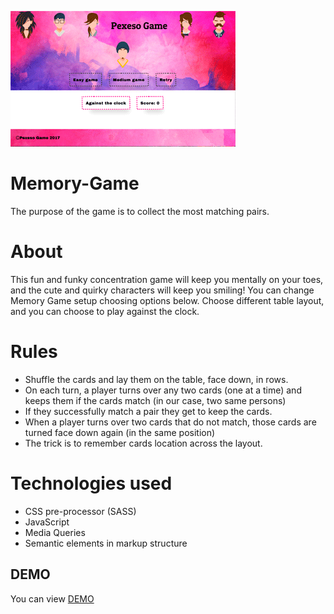 ![Memory Game](https://github.com/Sushasgit/Memory-Game/raw/master//assets/img/MemoryGame(screenshot).png)
# Memory-Game
The purpose of the game is to collect the most matching pairs.
# About
This fun and funky concentration game will keep you mentally on your toes, and the cute and quirky characters will keep you smiling!
You can change Memory Game setup choosing options below. Choose different table layout, and you can choose to play against the clock. 
# Rules
* Shuffle the cards and lay them on the table, face down, in rows.
* On each turn, a player turns over any two cards (one at a time) and keeps them if the cards match (in our case, two same persons)
* If they successfully match a pair they get to keep the cards.
* When a player turns over two cards that do not match, those cards are turned face down again (in the same position)
* The trick is to remember cards location across the layout.
# Technologies used
* CSS pre-processor (SASS)
* JavaScript
* Media Queries
* Semantic elements in markup structure
## DEMO
You can view  [DEMO](https://sushasgit.github.io/Memory%20game/)
